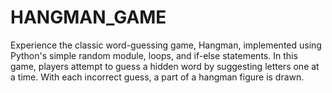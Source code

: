 # HANGMAN_GAME
Experience the classic word-guessing game, Hangman, implemented using Python's simple random module, loops, and if-else statements. In this game, players attempt to guess a hidden word by suggesting letters one at a time. With each incorrect guess, a part of a hangman figure is drawn.
